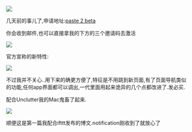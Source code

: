 ![](http://7xqjx7.com1.z0.glb.clouddn.com/image/Screen%20Shot%202016-02-13%20at%2015.21.40.png?imageView2/2/h/600)

几天前的事儿了,申请地址:[paste 2 beta](http://pasteapp.me/beta) 

你会收到邮件,也可以直接拿我的下方的三个邀请码去激活

![](http://7xqjx7.com1.z0.glb.clouddn.com/image/Screen%20Shot%202016-02-13%20at%2015.25.51.png?imageView2/2/h/400)

官方宣称的新特性:

![](http://7xqjx7.com1.z0.glb.clouddn.com/image/Screen%20Shot%202016-02-13%20at%2015.23.51.png?imageView2/2/h/600)

不过我并不关心..用下来的确更方便了,特征是不用跳到新页面,有了页面导航类似的功能,任何app界面都可以调出,一代里面用起来诡异的几个点都改进了.发必买. 

配合Unclutter我的Mac鬼畜了起来.

![](http://7xqjx7.com1.z0.glb.clouddn.com/image/Screen%20Shot%202016-02-13%20at%2015.17.42.png?imageView2/2/h/600)

顺便这是第一篇我配合ifttt发布的博文.notification刚收到了就放心了